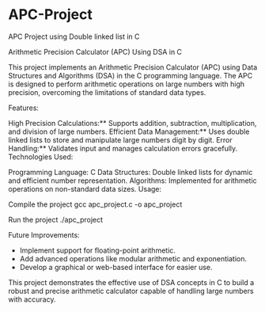 # APC-Project
APC Project using Double linked list in C

Arithmetic Precision Calculator (APC) Using DSA in C

This project implements an Arithmetic Precision Calculator (APC) using Data Structures and Algorithms (DSA) in the C programming language. The APC is designed to perform arithmetic operations on large numbers with high precision, overcoming the limitations of standard data types.

Features:

High Precision Calculations:** Supports addition, subtraction, multiplication, and division of large numbers.
Efficient Data Management:** Uses double linked lists to store and manipulate large numbers digit by digit.
Error Handling:** Validates input and manages calculation errors gracefully.
Technologies Used:

Programming Language: C
Data Structures: Double linked lists for dynamic and efficient number representation.
Algorithms: Implemented for arithmetic operations on non-standard data sizes.
Usage:

Compile the project
gcc apc_project.c -o apc_project

Run the project
./apc_project

Future Improvements:
- Implement support for floating-point arithmetic.
- Add advanced operations like modular arithmetic and exponentiation.
- Develop a graphical or web-based interface for easier use.

This project demonstrates the effective use of DSA concepts in C to build a robust and precise arithmetic calculator capable of handling large numbers with accuracy.
